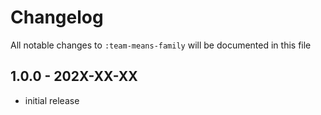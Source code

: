 # Changelog

All notable changes to `:team-means-family` will be documented in this file

## 1.0.0 - 202X-XX-XX

- initial release
